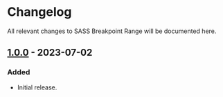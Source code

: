 # Changelog

All relevant changes to SASS Breakpoint Range will be documented here.

## [1.0.0] - 2023-07-02

### Added

- Initial release.

[1.0.0]: https://github.com/JoshuaSand0val/sass-breakpoint-range/releases/tag/v1.0.0